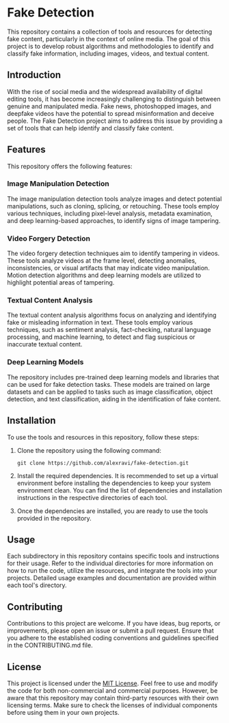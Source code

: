 # Fake Detection

This repository contains a collection of tools and resources for detecting fake content, particularly in the context of online media. The goal of this project is to develop robust algorithms and methodologies to identify and classify fake information, including images, videos, and textual content.

## Introduction
With the rise of social media and the widespread availability of digital editing tools, it has become increasingly challenging to distinguish between genuine and manipulated media. Fake news, photoshopped images, and deepfake videos have the potential to spread misinformation and deceive people. The Fake Detection project aims to address this issue by providing a set of tools that can help identify and classify fake content.

## Features
This repository offers the following features:

### Image Manipulation Detection
The image manipulation detection tools analyze images and detect potential manipulations, such as cloning, splicing, or retouching. These tools employ various techniques, including pixel-level analysis, metadata examination, and deep learning-based approaches, to identify signs of image tampering.

### Video Forgery Detection
The video forgery detection techniques aim to identify tampering in videos. These tools analyze videos at the frame level, detecting anomalies, inconsistencies, or visual artifacts that may indicate video manipulation. Motion detection algorithms and deep learning models are utilized to highlight potential areas of tampering.

### Textual Content Analysis
The textual content analysis algorithms focus on analyzing and identifying fake or misleading information in text. These tools employ various techniques, such as sentiment analysis, fact-checking, natural language processing, and machine learning, to detect and flag suspicious or inaccurate textual content.

### Deep Learning Models
The repository includes pre-trained deep learning models and libraries that can be used for fake detection tasks. These models are trained on large datasets and can be applied to tasks such as image classification, object detection, and text classification, aiding in the identification of fake content.

## Installation
To use the tools and resources in this repository, follow these steps:

1. Clone the repository using the following command:
   ```
   git clone https://github.com/alexravi/fake-detection.git
   ```

2. Install the required dependencies. It is recommended to set up a virtual environment before installing the dependencies to keep your system environment clean. You can find the list of dependencies and installation instructions in the respective directories of each tool.

3. Once the dependencies are installed, you are ready to use the tools provided in the repository.

## Usage
Each subdirectory in this repository contains specific tools and instructions for their usage. Refer to the individual directories for more information on how to run the code, utilize the resources, and integrate the tools into your projects. Detailed usage examples and documentation are provided within each tool's directory.

## Contributing
Contributions to this project are welcome. If you have ideas, bug reports, or improvements, please open an issue or submit a pull request. Ensure that you adhere to the established coding conventions and guidelines specified in the CONTRIBUTING.md file.

## License
This project is licensed under the [MIT License](LICENSE). Feel free to use and modify the code for both non-commercial and commercial purposes. However, be aware that this repository may contain third-party resources with their own licensing terms. Make sure to check the licenses of individual components before using them in your own projects.
